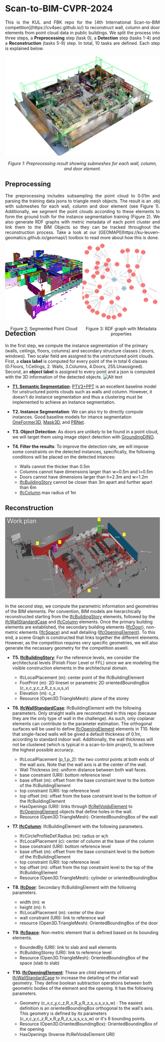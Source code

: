 # Scan-to-BIM-CVPR-2024
<div style="text-align: justify;">
This is the KUL and FBK repo for the [4th International Scan-to-BIM competition](https://cv4aec.github.io/) to reconstruct wall, column and door elements from point cloud data in public buildings. We split the process into three steps, a <strong>Preprocessing</strong> step (task 0), a <strong>Detection</strong> step (tasks 1-4) and a <strong>Reconstruction</strong> (tasks 5-9) step. In total, 10 tasks are defined. Each step is explained below.
</div>

![Preprocessing result showing submeshes for each wall, column, and door element.](docs/assets/t6_walls2.PNG)

<p align="center"><i>Figure 1: Preprocessing result showing submeshes for each wall, column, and door element.</i></p>

## Preprocessing
<div style="text-align: justify;">
The preprocessing includes subsampling the point cloud to 0.01m and parsing the training data jsons to triangle mesh objects. The result is an .obj with submeshes for each wall, column and door element (see Figure 1). Additionally, we segment the point clouds according to these elements to form the ground truth for the instance segmentation training (Figure 2). We also generate RDF graphs with metric metadata of each point cluster and link them to the BIM Objects so they can be tracked throughout the reconstruction process. Take a look at our [GEOMAPI](https://ku-leuven-geomatics.github.io/geomapi/) toolbox to read more about how this is done.
</div>

<div style="display: flex; justify-content: space-around;">
    <div style="flex: 1; text-align: center;">
        <img src="docs/assets/35_Lab_02_F1_small1_t6_2.png" alt="35 Lab 02 F1 Small1 T6 2" style="width: 100%; height: 100%; object-fit: cover;">
        <p>Figure 2: Segmented Point Cloud</p>
    </div>
    <div style="flex: 1; text-align: center;">
        <img src="docs/assets/rdf1.png" alt="RDF1" style="width: 100%; height: 100%; object-fit: cover;">
        <p>Figure 3: RDF graph with Metadata properties</p>
    </div>
</div>



## Detection
In the first step, we compute the instance segmentation of the primary (walls, ceilings, floors, columns) and secondary structure classes ( doors, windows). Two scalar field are assigned to the unstructured point clouds. First, a **class label** is computed for every point of the in total 6 classes (0.Floors, 1.Ceilings, 2. Walls, 3.Columns, 4.Doors, 255.Unassigned). Second, an **object label** is assigned to every point and a json is computed with the 3D information of the detected objects. 
![Alt text](/docs/assets/detection.PNG "detection")

- **[T1. Semantic Segmentation](./scripts/t1_semantic_segmentation.ipynb)**: [PTV3+PPT](https://github.com/Pointcept/PointTransformerV3) is an excellent baseline model for unstructured points clouds such as walls and column. However, it doesn't do instance segmentation and thus a clustering must be implemented to achieve an instance segmentation. 
    

- **T2. Instance Segmentation**: We can also try to directly compute instances. Good baseline models for intance segmentation [OneFormer3D](https://github.com/oneformer3d/oneformer3d), [Mask3D](https://github.com/JonasSchult/Mask3D), and [PBNet](https://github.com/weiguangzhao/PBNet).

- **T3. Object Detection**: As doors are unlikely to be found in a point cloud, we will target them using image object detection with [GroundingDINO](https://github.com/IDEA-Research/GroundingDINO).

- **T4. Filter the results**: To improve the detection rate, we will impose some constraints on the detected instances, specifically, the following conditions will be placed on the detected intances:
    - Walls cannot the thicker than 0.5m
    - Columns cannot have dimensions larger than w=0.5m and l=0.5m
    - Doors cannot have dimensions larger than h=2.3m and w=1.2m
    - [IfcBuildingStory](https://standards.buildingsmart.org/IFC/RELEASE/IFC2x3/TC1/HTML/ifcproductextension/lexical/ifcbuildingstorey.htm) cannot be closer than 3m apart and further apart than 6m
    - [IfcColumn](https://standards.buildingsmart.org/IFC/RELEASE/IFC2x3/TC1/HTML/ifcsharedbldgelements/lexical/ifccolumn.htm) max radius of 1m




## Reconstruction
![Alt text](/docs/assets/reconstruction.PNG "reconstruction")

In the second step, we compute the parametric information and geometries of the BIM elements. Per convention, BIM models are hierarchically reconstructed starting from the [IfcBuildingStory](https://standards.buildingsmart.org/IFC/RELEASE/IFC2x3/TC1/HTML/ifcproductextension/lexical/ifcbuildingstorey.htm) elements, followed by the [IfcWallStandardCase](https://standards.buildingsmart.org/IFC/RELEASE/IFC2x3/TC1/HTML/ifcsharedbldgelements/lexical/ifcwallstandardcase.htm) and [IfcColumn](https://standards.buildingsmart.org/IFC/RELEASE/IFC2x3/TC1/HTML/ifcsharedbldgelements/lexical/ifccolumn.htm) elements. Once the primary building elements are established, the secondary building elements ([IfcDoor](https://standards.buildingsmart.org/IFC/DEV/IFC4_2/FINAL/HTML/schema/ifcsharedbldgelements/lexical/ifcdoor.htm)), non-metric elements ([IfcSpace](https://standards.buildingsmart.org/IFC/DEV/IFC4_2/FINAL/HTML/schema/ifcproductextension/lexical/ifcspace.htm)) and wall detailing ([IfcOpeningElement](https://standards.buildingsmart.org/IFC/RELEASE/IFC2x3/TC1/HTML/ifcproductextension/lexical/ifcopeningelement.htm)). To this end, a scene Graph is constructed that links together the different elements. However, as the competition requires very specific geometries, we will also generate the necassary geometry for the competition aswell. 


-  **T5. [IfcBuildingStory](https://standards.buildingsmart.org/IFC/RELEASE/IFC2x3/TC1/HTML/ifcproductextension/lexical/ifcbuildingstorey.htm)**: For the reference levels, we consider the architectural levels (Finish Floor Level or FFL) since we are modeling the visible construction elements in the architectural domain.
    - IfcLocalPlacement (m): center point of the IfcBuildingElement
    - FootPrint (m): 2D lineset or parametric 2D orientedBoundingBox (c_x,c_y,c_z,R_z,s_u,s_v)
    - Elevation (m): c_z
    - Resource (Open3D.TriangleMesh): plane of the storey

-  **T6. [IfcWallStandardCase](https://standards.buildingsmart.org/IFC/RELEASE/IFC2x3/TC1/HTML/ifcsharedbldgelements/lexical/ifcwallstandardcase.htm)**: IfcBuildingElement with the following parameters. Only straight walls are reconstructed in this repo (because they are the only type of wall in the challenge). As such, only coplanar elements can contribute to the parameter estimation. The orthogonal surfaces will be used to define [IfcOpeningElement](https://standards.buildingsmart.org/IFC/RELEASE/IFC2x3/TC1/HTML/ifcproductextension/lexical/ifcopeningelement.htm) elements in T10. Note that single-faced walls will be gived a default thickness of 0.1m, according to standard indoor wall. Additionally, the wall thickness will not be clustered (which is typical in a scan-to-bim project), to achieve the highest possible accuracy. 
    - IfcLocalPlacement (p_1,p_2): the two control points at both ends of the wall axis. Note that the wall axis is at the center of the wall. 
    - Wall Thickness (m): uniform distance between both wall faces.
    - base constraint (URI): bottom reference level
    - base offset (m): offset from the base constraint level to the bottom of the IfcBuildingElement
    - top constraint (URI): top reference level
    - top offset (m): offset from the base constraint level to the bottom of the IfcBuildingElement
    - HasOpenings (URI): links through [IfcRelVoidsElement](https://standards.buildingsmart.org/IFC/RELEASE/IFC2x3/TC1/HTML/ifcproductextension/lexical/ifcrelvoidselement.htm) to [IfcOpeningElement](https://standards.buildingsmart.org/IFC/RELEASE/IFC2x3/TC1/HTML/ifcproductextension/lexical/ifcopeningelement.htm) objects that define holes in the wall. 
    - Resource (Open3D.TriangleMesh): OrientedBoundingBox of the wall

-  **T7. [IfcColumn](https://standards.buildingsmart.org/IFC/RELEASE/IFC2x3/TC1/HTML/ifcsharedbldgelements/lexical/ifccolumn.htm)**:  IfcBuildingElement with the following parameters.
    - IfcCircleProfileDef.Radius (m): radius or w,h
    - IfcLocalPlacement (c): center of column at the base of the column
    - base constraint (URI): bottom reference level
    - base offset (m): offset from the base constraint level to the bottom of the IfcBuildingElement
    - top constraint (URI): top reference level
    - top offset (m): offset from the top constraint level to the top of the IfcBuildingElement
    - Resource (Open3D.TriangleMesh): cylinder or orientedBoundingBox

-  **T8. [IfcDoor](https://standards.buildingsmart.org/IFC/DEV/IFC4_2/FINAL/HTML/schema/ifcsharedbldgelements/lexical/ifcdoor.htm)**: Secondary IfcBuildingElement with the following parameters.
    - width (m): w
    - height (m): h
    - IfcLocalPlacement (m): center of the door
    - wall constraint (URI): link to reference wall
    - resource (Open3D.TriangleMesh): OrientedBoundingBox of the door

-  **T9. [IfcSpace](https://standards.buildingsmart.org/IFC/DEV/IFC4_2/FINAL/HTML/schema/ifcproductextension/lexical/ifcspace.htm)**: Non-metric element that is defined based on its bounding elements. 
    - BoundedBy (URI): link to slab and wall elements
    - IfcBuildingStorey (URI): link to reference level
    - Resource (Open3D.TriangleMesh): OrientedBoundingBox of the space (slab to slab)

-  **T10. [IfcOpeningElement](https://standards.buildingsmart.org/IFC/RELEASE/IFC2x3/TC1/HTML/ifcproductextension/lexical/ifcopeningelement.htm)**: These are child elements of [IfcWallStandardCase](https://standards.buildingsmart.org/IFC/RELEASE/IFC2x3/TC1/HTML/ifcsharedbldgelements/lexical/ifcwallstandardcase.htm) to increase the detailing of the initial wall geometry. They define boolean subtraction operations between both geometric bodies of the element and the opening. It has the following parameters.
    - Geometry (c_x,c_y,c_z,R_x,R_y,R_z,s_u,s_v,s_w) : The easiest definition is an orientedBoundingBox orthogonal to the wall's axis. This geometry is defined by its parameters (c_x,c_y,c_z,R_x,R_y,R_z,s_u,s_v,s_w) or it's 8 bounding points.
    - Resource (Open3D.OrientedBoundingBox): OrientedBoundingBox of the opening
    - HasOpenings (Inverse IfcRelVoidsElement URI)
